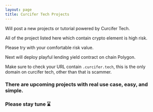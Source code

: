 ```yaml
---
layout: page
title: Curcifer Tech Projects
---
```


Will post a new projects or tutorial powered by Curcifer Tech.

All of the project listed here which contain crypto element is high risk.

Please try with your comfortable risk value.

Next will deploy playful lending yield contract on chain Polygon.

Make sure to check your URL contain `.curcifer.tech`, this is the only domain on curcifer tech, other than that is scammer.


### There are upcoming projects with real use case, easy, and simple.
### Please stay tune ⌛

[polygonyield-site]: https://polygonyield.curcifer.tech
[personaldex-site]: https://personaldex.curcifer.tech
